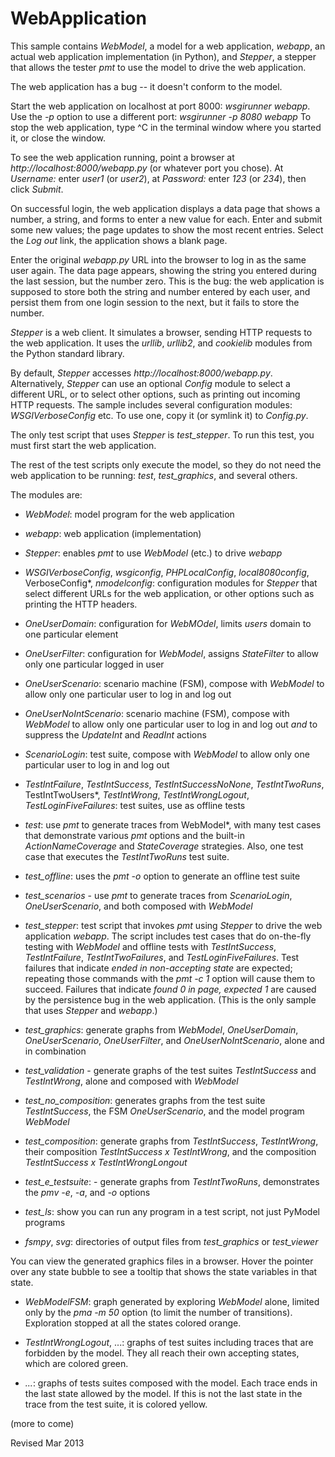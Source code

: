 
WebApplication
==============

This sample contains *WebModel*, a model for a web application,
*webapp*, an actual web application implementation (in Python), and
*Stepper*, a stepper that allows the tester *pmt* to use the model to
drive the web application.

The web application has a bug -- it doesn't conform to the
model.

Start the web application on localhost at port 8000: *wsgirunner webapp*.
Use the *-p* option to use a different port: *wsgirunner -p 8080 webapp*
To stop the web application, type ^C in the terminal window where you
started it, or close the window.

To see the web application running, point a browser at
*http://localhost:8000/webapp.py* (or whatever port you chose).  At
*Username:* enter *user1* (or *user2*), at *Password:* enter *123* (or
*234*), then click *Submit*.  

On successful login, the web application displays a data page that
shows a number, a string, and forms to enter a new value for each.  Enter
and submit some new values; the page updates to show the most recent
entries.  Select the *Log out* link, the application shows a blank page.

Enter the original *webapp.py* URL into the browser to log in as the
same user again.  The data page appears, showing the string you
entered during the last session, but the number zero.  This is the
bug: the web application is supposed to store both the string and
number entered by each user, and persist them from one login session
to the next, but it fails to store the number.

*Stepper* is a web client.  It simulates a browser, sending HTTP
requests to the web application.  It uses the *urllib*, *urllib2*, and
*cookielib* modules from the Python standard library.

By default, *Stepper* accesses *http://localhost:8000/webapp.py*.
Alternatively, *Stepper* can use an optional *Config* module to select
a different URL, or to select other options, such as printing out
incoming HTTP requests.  The sample includes several configuration
modules: *WSGIVerboseConfig* etc.  To use one, copy it (or symlink it)
to *Config.py*.

The only test script that uses *Stepper* is *test_stepper*.  To run 
this test, you must first start the web application.

The rest of the test scripts only execute the model, so they do not
need the web application to be running: *test*,
*test_graphics*, and several others.

The modules are:

- *WebModel*: model program for the web application

- *webapp*: web application (implementation)

- *Stepper*: enables *pmt* to use *WebModel* (etc.) to drive *webapp*

- *WSGIVerboseConfig*, *wsgiconfig*, *PHPLocalConfig*,
  *local8080config*, VerboseConfig*, *nmodelconfig*: 
  configuration modules for *Stepper* that select different URLs for the web
  application, or other options such as printing the HTTP headers.

- *OneUserDomain*: configuration for *WebMOdel*, limits *users* domain to one
   particular element

- *OneUserFilter*: configuration for *WebModel*, assigns *StateFilter*
  to allow only one particular logged in user

- *OneUserScenario*: scenario machine (FSM), compose with *WebModel*
  to allow only one particular user to log in and log out

- *OneUserNoIntScenario*: scenario machine (FSM), compose with *WebModel*
  to allow only one particular user to log in and log out *and*
  to suppress the *UpdateInt* and *ReadInt* actions

- *ScenarioLogin*: test suite, compose with *WebModel* to allow only
  one particular user to log in and log out

- *TestIntFailure*, *TestIntSuccess*, *TestIntSuccessNoNone*, 
  *TestIntTwoRuns*, TestIntTwoUsers*, *TestIntWrong*, *TestIntWrongLogout*,
  *TestLoginFiveFailures*: test suites, use as offline tests

- *test*: use *pmt* to generate traces from WebModel*, with many test
   cases that demonstrate various *pmt* options and the built-in
   *ActionNameCoverage* and *StateCoverage* strategies.  Also, one
   test case that executes the *TestIntTwoRuns* test suite.

- *test_offline*: uses the *pmt -o* option to generate an offline test suite

- *test_scenarios* - use *pmt* to generate traces from *ScenarioLogin*,
  *OneUserScenario*, and both composed with *WebModel*

- *test_stepper*: test script that invokes *pmt* using *Stepper*
   to drive the web application *webapp*.  The script includes test
   cases that do on-the-fly testing with *WebModel* and offline tests
   with *TestIntSuccess*, *TestIntFailure*, *TestIntTwoFailures*, 
   and *TestLoginFiveFailures*.  Test failures that indicate *ended in 
   non-accepting state* are expected; repeating those commands with the 
   *pmt -c 1* option will cause them to succeed.  Failures that indicate 
   *found 0 in page, expected 1* are caused by the persistence bug in
   the web application.  (This is the only sample that uses *Stepper* and 
   *webapp*.)

- *test_graphics*: generate graphs from *WebModel*, *OneUserDomain*,
  *OneUserScenario*, *OneUserFilter*, and *OneUserNoIntScenario*, alone 
  and in combination

- *test_validation* - generate graphs of the test suites *TestIntSuccess*
  and *TestIntWrong*, alone and composed with *WebModel*

- *test_no_composition*: generates graphs from the test suite
  *TestIntSuccess*, the FSM *OneUserScenario*, and the model program
  *WebModel*

- *test_composition*: generate graphs from *TestIntSuccess*, *TestIntWrong*,
  their composition *TestIntSuccess x TestIntWrong*, and the composition
  *TestIntSuccess x TestIntWrongLongout*

- *test_e_testsuite*: - generate graphs from *TestIntTwoRuns*,
   demonstrates the *pmv -e*, *-a*, and *-o* options

- *test_ls*: show you can run any program in a test script, not just
   PyModel programs

- *fsmpy*, *svg*: directories of output files from *test_graphics*
  or *test_viewer*

You can view the generated graphics files in a browser.  Hover the
pointer over any state bubble to see a tooltip that shows the state
variables in that state.

- *WebModelFSM*: graph generated by exploring *WebModel* alone,
  limited only by the *pma -m 50* option (to limit the number of
  transitions).  Exploration stopped at all the states colored orange.

- *TestIntWrongLogout*, ...: graphs of test suites including traces
  that are forbidden by the model.  They all reach their own accepting
  states, which are colored green.

- *...*: graphs of tests suites composed with the model.  Each trace ends
  in the last state allowed by the model.  If this is not the last state
  in the trace from the test suite, it is colored yellow.

(more to come)

Revised Mar 2013

